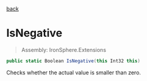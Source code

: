 ﻿

[back](/IronSphere.Extensions/IntegerExtension)

# IsNegative

> Assembly: IronSphere.Extensions

```csharp
public static Boolean IsNegative(this Int32 this)
```

Checks whether the actual value is smaller than zero.

 